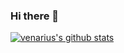 ### Hi there 👋

[![venarius's github stats](https://github-readme-stats.vercel.app/api?username=harshaaannihal&show_icons=true&theme=radical&count_private=true&hide_border=true)](https://github.com/harshaannihal)

<!--
**harshaanNihal/HarshaanNihal** is a ✨ _special_ ✨ repository because its `README.md` (this file) appears on your GitHub profile.

Here are some ideas to get you started:

- 🔭 I’m currently working on ...
- 🌱 I’m currently learning ...
- 👯 I’m looking to collaborate on ...
- 🤔 I’m looking for help with ...
- 💬 Ask me about ...
- 📫 How to reach me: ...
- 😄 Pronouns: ...
- ⚡ Fun fact: ...
-->
